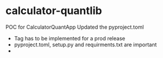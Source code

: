 # calculator-quantlib
POC for CalculatorQuantApp
Updated the pyproject.toml

 - Tag has to be implemented for a prod release
 - pyproject.toml, setup.py and requirments.txt are important
 - 